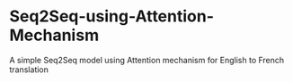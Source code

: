# Seq2Seq-using-Attention-Mechanism
A simple Seq2Seq model using Attention mechanism for English to French translation
